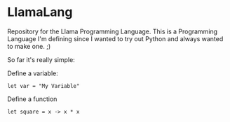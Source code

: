 # LlamaLang
Repository for the Llama Programming Language.
This is a Programming Language I'm defining since I wanted to try out Python and always wanted to make one. ;)

So far it's really simple:

Define a variable:

```
let var = "My Variable"
```

Define a function

```
let square = x -> x * x
```
